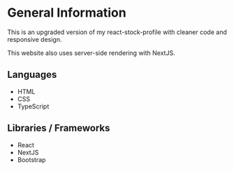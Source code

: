 # General Information

This is an upgraded version of my react-stock-profile with cleaner code and responsive design.

This website also uses server-side rendering with NextJS.

## Languages

* HTML
* CSS
* TypeScript

## Libraries / Frameworks

* React
* NextJS
* Bootstrap
